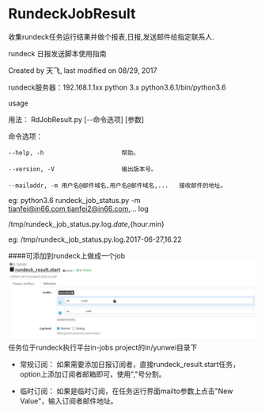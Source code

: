 # RundeckJobResult
收集rundeck任务运行结果并做个报表,日报,发送邮件给指定联系人.

rundeck 日报发送脚本使用指南

Created by 天飞, last modified on 08/29, 2017


rundeck服务器：192.168.1.1xx
python	3.x	python3.6.1/bin/python3.6

usage	 	

用法：
RdJobResult.py [--命令选项] [参数]

命令选项：

    --help, -h                      帮助。

    --version, -V                   输出版本号。

    --mailaddr, -m 用户名@邮件域名,用户名@邮件域名,...   接收邮件的地址。

eg: python3.6 rundeck_job_status.py -m tianfei@in66.com,tianfei2@in66.com,...
log	 	

/tmp/rundeck_job_status.py.log.${date},${hour.min}

eg: /tmp/rundeck_job_status.py.log.2017-06-27,16.22

####可添加到rundeck上做成一个job
![image](https://github.com/talenhao/RundeckJobResult/blob/master/img/RdJobResult.png?raw=true)
任务位于rundeck执行平台in-jobs project的in/yunwei目录下
* 常规订阅：	
如果需要添加日报订阅者，直接rundeck_result.start任务，option上添加订阅者邮箱即可，使用","号分割。

* 临时订阅：	
如果是临时订阅，在任务运行界面mailto参数上点击"New Value"，输入订阅者邮件地址。

 


